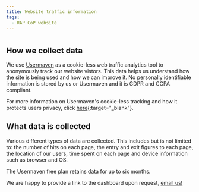 ```yaml
---
title: Website traffic information
tags: 
  - RAP CoP website 
---
```


#

## How we collect data
We use [Usermaven](https://usermaven.com/) as a cookie-less web traffic analytics tool to anonymously track our website vistors. This data helps us understand how the site is being used and how we can improve it. No personally identifiable information is stored by us or Usermaven and it is GDPR and CCPA compliant.

For more information on Usermaven's cookie-less tracking and how it protects users privacy, click [here](https://usermaven.com/blog/cookieless-tracking){:target="_blank"}.


## What data is collected
Various different types of data are collected. This includes but is not limited to: the number of hits on each page, the entry and exit figures to each page, the location of our users, time spent on each page and device information such as browser and OS.

The Usermaven free plan retains data for up to six months.

We are happy to provide a link to the dashboard upon request, [email us!](mailto:england.rapchampions@nhs.net?subject=Request%20link%20to%20web%20traffic%20statistics)
